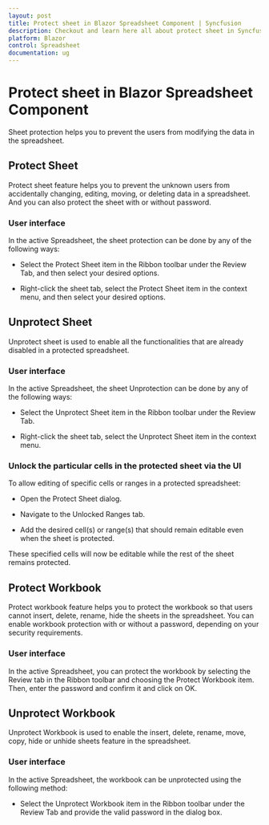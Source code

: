 ```yaml
---
layout: post
title: Protect sheet in Blazor Spreadsheet Component | Syncfusion
description: Checkout and learn here all about protect sheet in Syncfusion Blazor Spreadsheet component and more | Syncfusion.
platform: Blazor
control: Spreadsheet
documentation: ug
---
```


# Protect sheet in Blazor Spreadsheet Component

Sheet protection helps you to prevent the users from modifying the data in the spreadsheet.

## Protect Sheet

Protect sheet feature helps you to prevent the unknown users from accidentally changing, editing, moving, or deleting data in a spreadsheet. And you can also protect the sheet with or without password.

### User interface

In the active Spreadsheet, the sheet protection can be done by any of the following ways:

* Select the Protect Sheet item in the Ribbon toolbar under the Review Tab, and then select your desired options.

* Right-click the sheet tab, select the Protect Sheet item in the context menu, and then select your desired options.

## Unprotect Sheet

Unprotect sheet is used to enable all the functionalities that are already disabled in a protected spreadsheet.

### User interface

In the active Spreadsheet, the sheet Unprotection can be done by any of the following ways:

* Select the Unprotect Sheet item in the Ribbon toolbar under the Review Tab.

* Right-click the sheet tab, select the Unprotect Sheet item in the context menu.

### Unlock the particular cells in the protected sheet via the UI

To allow editing of specific cells or ranges in a protected spreadsheet:

* Open the Protect Sheet dialog.

* Navigate to the Unlocked Ranges tab.

* Add the desired cell(s) or range(s) that should remain editable even when the sheet is protected.

These specified cells will now be editable while the rest of the sheet remains protected.

## Protect Workbook

Protect workbook feature helps you to protect the workbook so that users cannot insert, delete, rename, hide the sheets in the spreadsheet. You can enable workbook protection with or without a password, depending on your security requirements.

### User interface

In the active Spreadsheet, you can protect the workbook by selecting the Review tab in the Ribbon toolbar and choosing the Protect Workbook item. Then, enter the password and confirm it and click on OK.

## Unprotect Workbook

Unprotect Workbook is used to enable the insert, delete, rename, move, copy, hide or unhide sheets feature in the spreadsheet.

### User interface

In the active Spreadsheet, the workbook can be unprotected using the following method:

* Select the Unprotect Workbook item in the Ribbon toolbar under the Review Tab and provide the valid password in the dialog box.